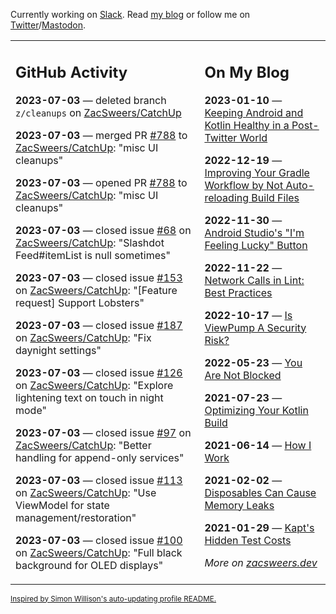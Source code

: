 Currently working on [Slack](https://slack.com/). Read [my blog](https://zacsweers.dev/) or follow me on [Twitter](https://twitter.com/ZacSweers)/[Mastodon](https://hachyderm.io/@ZacSweers).

<table><tr><td valign="top" width="60%">

## GitHub Activity
<!-- githubActivity starts -->
**2023-07-03** — deleted branch `z/cleanups` on [ZacSweers/CatchUp](https://github.com/ZacSweers/CatchUp)

**2023-07-03** — merged PR [#788](https://github.com/ZacSweers/CatchUp/pull/788) to [ZacSweers/CatchUp](https://github.com/ZacSweers/CatchUp): "misc UI cleanups"

**2023-07-03** — opened PR [#788](https://github.com/ZacSweers/CatchUp/pull/788) to [ZacSweers/CatchUp](https://github.com/ZacSweers/CatchUp): "misc UI cleanups"

**2023-07-03** — closed issue [#68](https://github.com/ZacSweers/CatchUp/issues/68) on [ZacSweers/CatchUp](https://github.com/ZacSweers/CatchUp): "Slashdot Feed#itemList is null sometimes"

**2023-07-03** — closed issue [#153](https://github.com/ZacSweers/CatchUp/issues/153) on [ZacSweers/CatchUp](https://github.com/ZacSweers/CatchUp): "[Feature request] Support Lobsters"

**2023-07-03** — closed issue [#187](https://github.com/ZacSweers/CatchUp/issues/187) on [ZacSweers/CatchUp](https://github.com/ZacSweers/CatchUp): "Fix daynight settings"

**2023-07-03** — closed issue [#126](https://github.com/ZacSweers/CatchUp/issues/126) on [ZacSweers/CatchUp](https://github.com/ZacSweers/CatchUp): "Explore lightening text on touch in night mode"

**2023-07-03** — closed issue [#97](https://github.com/ZacSweers/CatchUp/issues/97) on [ZacSweers/CatchUp](https://github.com/ZacSweers/CatchUp): "Better handling for append-only services"

**2023-07-03** — closed issue [#113](https://github.com/ZacSweers/CatchUp/issues/113) on [ZacSweers/CatchUp](https://github.com/ZacSweers/CatchUp): "Use ViewModel for state management/restoration"

**2023-07-03** — closed issue [#100](https://github.com/ZacSweers/CatchUp/issues/100) on [ZacSweers/CatchUp](https://github.com/ZacSweers/CatchUp): "Full black background for OLED displays"
<!-- githubActivity ends -->
</td><td valign="top" width="40%">

## On My Blog
<!-- blog starts -->
**2023-01-10** — [Keeping Android and Kotlin Healthy in a Post-Twitter World](https://www.zacsweers.dev/keeping-android-healthy/)

**2022-12-19** — [Improving Your Gradle Workflow by Not Auto-reloading Build Files](https://www.zacsweers.dev/improving-your-workflow-by-not-auto-reloading-build-files/)

**2022-11-30** — [Android Studio's "I'm Feeling Lucky" Button](https://www.zacsweers.dev/android-studios-im-feeling-lucky-button/)

**2022-11-22** — [Network Calls in Lint: Best Practices](https://www.zacsweers.dev/network-calls-in-lint-best-practices/)

**2022-10-17** — [Is ViewPump A Security Risk?](https://www.zacsweers.dev/is-viewpump-a-security-risk/)

**2022-05-23** — [You Are Not Blocked](https://www.zacsweers.dev/you-are-not-blocked/)

**2021-07-23** — [Optimizing Your Kotlin Build](https://www.zacsweers.dev/optimizing-your-kotlin-build/)

**2021-06-14** — [How I Work](https://www.zacsweers.dev/how-i-work/)

**2021-02-02** — [Disposables Can Cause Memory Leaks](https://www.zacsweers.dev/disposables-can-cause-memory-leaks/)

**2021-01-29** — [Kapt's Hidden Test Costs](https://www.zacsweers.dev/kapts-hidden-test-costs/)
<!-- blog ends -->
_More on [zacsweers.dev](https://zacsweers.dev/)_
</td></tr></table>

<sub><a href="https://simonwillison.net/2020/Jul/10/self-updating-profile-readme/">Inspired by Simon Willison's auto-updating profile README.</a></sub>